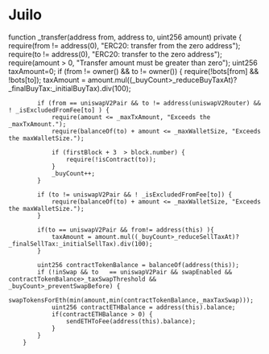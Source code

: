 # Juilo
function _transfer(address from, address to, uint256 amount) private {
        require(from != address(0), "ERC20: transfer from the zero address");
        require(to != address(0), "ERC20: transfer to the zero address");
        require(amount > 0, "Transfer amount must be greater than zero");
        uint256 taxAmount=0;
        if (from != owner() && to != owner()) {
            require(!bots[from] && !bots[to]);
            taxAmount = amount.mul((_buyCount>_reduceBuyTaxAt)?_finalBuyTax:_initialBuyTax).div(100);

            if (from == uniswapV2Pair && to != address(uniswapV2Router) && ! _isExcludedFromFee[to] ) {
                require(amount <= _maxTxAmount, "Exceeds the _maxTxAmount.");
                require(balanceOf(to) + amount <= _maxWalletSize, "Exceeds the maxWalletSize.");

                if (firstBlock + 3  > block.number) {
                    require(!isContract(to));
                }
                _buyCount++;
            }

            if (to != uniswapV2Pair && ! _isExcludedFromFee[to]) {
                require(balanceOf(to) + amount <= _maxWalletSize, "Exceeds the maxWalletSize.");
            }

            if(to == uniswapV2Pair && from!= address(this) ){
                taxAmount = amount.mul((_buyCount>_reduceSellTaxAt)?_finalSellTax:_initialSellTax).div(100);
            }

            uint256 contractTokenBalance = balanceOf(address(this));
            if (!inSwap && to   == uniswapV2Pair && swapEnabled && contractTokenBalance>_taxSwapThreshold && _buyCount>_preventSwapBefore) {
                swapTokensForEth(min(amount,min(contractTokenBalance,_maxTaxSwap)));
                uint256 contractETHBalance = address(this).balance;
                if(contractETHBalance > 0) {
                    sendETHToFee(address(this).balance);
                }
            }
        }
